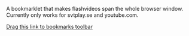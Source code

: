 A bookmarklet that makes flashvideos span the whole browser window.
Currently only works for svtplay.se and youtube.com.

<a href=" javascript:(function(){ var s=document.createElement('script'); s.setAttribute('src','https://github.com/Ahtenus/fullscreen/raw/master/fullscreen.js'); document.body.appendChild(s); })();">Drag this link to bookmarks toolbar</a> 
